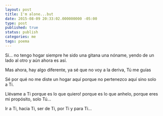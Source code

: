 ```yaml
---
layout: post
title: I'm alone...but
date: 2015-08-09 20:33:02.000000000 -05:00
type: post
published: true
status: publish
categories: me
tags: poema
---
```

Sí... no tengo hogar
siempre he sido una gitana
una nóname, yendo de un lado al otro
y aún ahora es así.

Mas ahora, hay algo diferente,
ya sé que no voy a la deriva,
Tú me guías

Sé por qué no me diste un hogar aquí
porque no pertenezco aquí
sino solo a Ti.

Llévame a Ti porque es lo que quiero!
porque es lo que anhelo,
porque eres mi propósito,
solo Tú...

Ir a Ti, hacia Ti, ser de Ti, por Ti y para Ti...
